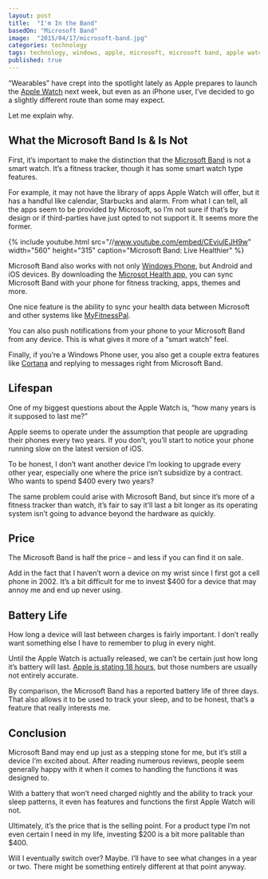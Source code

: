 ```yaml
---
layout: post
title:  "I'm In the Band"
basedOn: "Microsoft Band"
image:  "2015/04/17/microsoft-band.jpg"
categories: technology
tags: technology, windows, apple, microsoft, microsoft band, apple watch
published: true
---
```


&ldquo;Wearables&rdquo; have crept into the spotlight lately as Apple prepares to launch the <a href="http://www.apple.com/watch/" target="_blank">Apple Watch</a> next week, but even as an iPhone user, I&rsquo;ve decided to go a slightly different route than some may expect. 

Let me explain why.

## What the Microsoft Band Is &amp; Is Not
First, it&rsquo;s important to make the distinction that the <a href="http://www.microsoft.com/Microsoft-Band/en-us" target="_blank">Microsoft Band</a> is not a smart watch. It&rsquo;s a fitness tracker, though it has some smart watch type features.

For example, it may not have the library of apps Apple Watch will offer, but it has a handful like calendar, Starbucks and alarm. From what I can tell, all the apps seem to be provided by Microsoft, so I&rsquo;m not sure if that&rsquo;s by design or if third-parties have just opted to not support it. It seems more the former.

{% include youtube.html src="//www.youtube.com/embed/CEvjulEJH9w" width="560" height="315" caption="Microsoft Band: Live Healthier" %}

Microsoft Band also works with not only <a href="http://www.windowsphone.com/en-US/" target="_blank">Windows Phone</a>, but Android and iOS devices. By downloading the <a href="http://www.microsoft.com/Microsoft-Health/en-us" target="_blank">Microsot Health app</a>, you can sync Microsoft Band with your phone for fitness tracking, apps, themes and more.

One nice feature is the ability to sync your health data between Microsoft and other systems like <a href="http://www.myfitnesspal.com/" target="_blank">MyFitnessPal</a>.

You can also push notifications from your phone to your Microsoft Band from any device. This is what gives it more of a &ldquo;smart watch&rdquo; feel.

Finally, if you&rsquo;re a Windows Phone user, you also get a couple extra features like <a href="http://www.windowsphone.com/en-us/how-to/wp8/cortana/meet-cortana" target="_blank">Cortana</a> and replying to messages right from Microsoft Band.

## Lifespan
One of my biggest questions about the Apple Watch is, &ldquo;how many years is it supposed to last me?&rdquo; 

Apple seems to operate under the assumption that people are upgrading their phones every two years. If you don&rsquo;t, you&rsquo;ll start to notice your phone running slow on the latest version of iOS.

To be honest, I don&rsquo;t want another device I&rsquo;m looking to upgrade every other year, especially one where the price isn&rsquo;t subsidize by a contract. Who wants to spend $400 every two years?

The same problem could arise with Microsoft Band, but since it&rsquo;s more of a fitness tracker than watch, it&rsquo;s fair to say it&rsquo;ll last a bit longer as its operating system isn&rsquo;t going to advance beyond the hardware as quickly.

## Price
The Microsoft Band is half the price &ndash; and less if you can find it on sale.

Add in the fact that I haven&rsquo;t worn a device on my wrist since I first got a cell phone in 2002. It&rsquo;s a bit difficult for me to invest $400 for a device that may annoy me and end up never using.

## Battery Life
How long a device will last between charges is fairly important. I don&rsquo;t really want something else I have to remember to plug in every night.

Until the Apple Watch is actually released, we can&rsquo;t be certain just how long it&rsquo;s battery will last. <a href="http://www.apple.com/watch/battery.html" target="_blank">Apple is stating 18 hours</a>, but those numbers are usually not entirely accurate.

By comparison, the Microsoft Band has a reported battery life of three days. That also allows it to be used to track your sleep, and to be honest, that&rsquo;s a feature that really interests me.

## Conclusion
Microsoft Band may end up just as a stepping stone for me, but it&rsquo;s still a device I&rsquo;m excited about. After reading numerous reviews, people seem generally happy with it when it comes to handling the functions it was designed to.

With a battery that won&rsquo;t need charged nightly and the ability to track your sleep patterns, it even has features and functions the first Apple Watch will not.

Ultimately, it&rsquo;s the price that is the selling point. For a product type I&rsquo;m not even certain I need in my life, investing $200 is a bit more palitable than $400.

Will I eventually switch over? Maybe. I&rsquo;ll have to see what changes in a year or two. There might be something entirely different at that point anyway.
